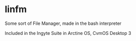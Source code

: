 # linfm
Some sort of File Manager, made in the bash interpreter

Included in the Ingyte Suite in Arctine OS, CvmOS Desktop 3

